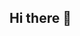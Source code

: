 ## Hi there 👋

<!--
**kamalesh003/kamalesh003** is a ✨ _special_ ✨ repository because its `README.md` (this file) appears on your GitHub profile.

AI & ML Engineer | Open Source Contributor

Welcome to my GitHub! I'm passionate about building impactful AI solutions and contributing to open-source projects. Here, you'll find a collection of my work, ranging from classic machine learning applications to RAG and LLM Fine-tunning.
--!>

